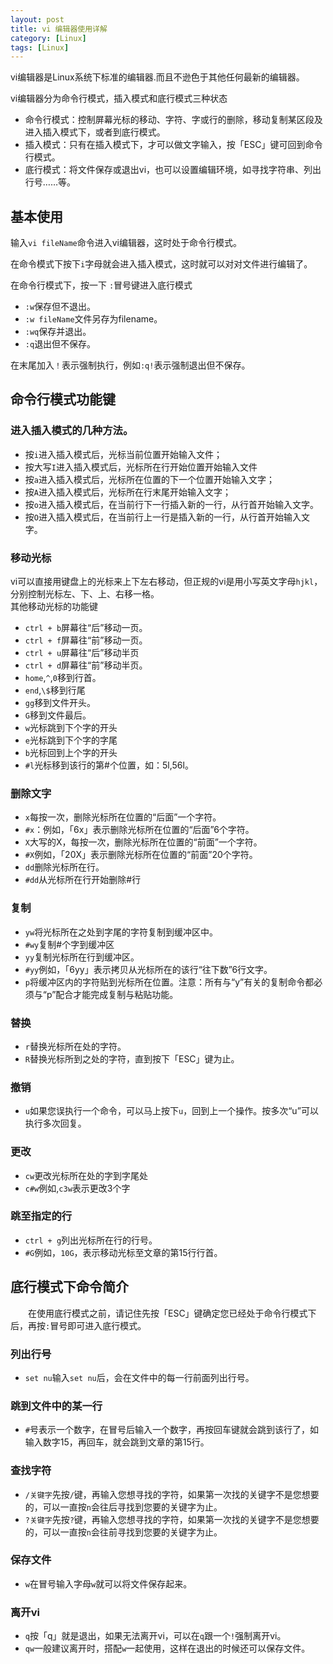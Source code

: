 ```yaml
---
layout: post
title: vi 编辑器使用详解
category: [Linux]
tags: [Linux]
---
```


vi编辑器是Linux系统下标准的编辑器.而且不逊色于其他任何最新的编辑器。

vi编辑器分为命令行模式，插入模式和底行模式三种状态
- 命令行模式：控制屏幕光标的移动、字符、字或行的删除，移动复制某区段及进入插入模式下，或者到底行模式。   
- 插入模式：只有在插入模式下，才可以做文字输入，按「ESC」键可回到命令行模式。
- 底行模式：将文件保存或退出vi，也可以设置编辑环境，如寻找字符串、列出行号……等。 

## 基本使用

输入`vi fileName`命令进入vi编辑器，这时处于命令行模式。

在命令模式下按下`i`字母就会进入插入模式，这时就可以对对文件进行编辑了。  

在命令行模式下，按一下 `:`冒号键进入底行模式
- `:w`保存但不退出。
- `:w fileName`文件另存为filename。
- `:wq`保存并退出。
- `:q`退出但不保存。  

在末尾加入`！`表示强制执行，例如`:q!`表示强制退出但不保存。

## 命令行模式功能键 

### 进入插入模式的几种方法。

- 按`i`进入插入模式后，光标当前位置开始输入文件；
- 按大写`I`进入插入模式后，光标所在行开始位置开始输入文件
- 按`a`进入插入模式后，光标所在位置的下一个位置开始输入文字； 
- 按`A`进入插入模式后，光标所在行末尾开始输入文字； 
- 按`o`进入插入模式后，在当前行下一行插入新的一行，从行首开始输入文字。 
- 按`O`进入插入模式后，在当前行上一行是插入新的一行，从行首开始输入文字。

### 移动光标

vi可以直接用键盘上的光标来上下左右移动，但正规的vi是用小写英文字母`hjkl`，分别控制光标左、下、上、右移一格。   
其他移动光标的功能键

- `ctrl + b`屏幕往“后”移动一页。 
- `ctrl + f`屏幕往“前”移动一页。 
- `ctrl + u`屏幕往“后”移动半页
- `ctrl + d`屏幕往“前”移动半页。
- `home`,`^`,`0`移到行首。
- `end`,`\$`移到行尾
- `gg`移到文件开头。
- `G`移到文件最后。
- `w`光标跳到下个字的开头 
- `e`光标跳到下个字的字尾 
- `b`光标回到上个字的开头 
- `#l`光标移到该行的第#个位置，如：5l,56l。 

### 删除文字

- `x`每按一次，删除光标所在位置的“后面”一个字符。 
- `#x`：例如，「6x」表示删除光标所在位置的“后面”6个字符。 
- `X`大写的X，每按一次，删除光标所在位置的“前面”一个字符。 
- `#X`例如，「20X」表示删除光标所在位置的“前面”20个字符。 
- `dd`删除光标所在行。 
- `#dd`从光标所在行开始删除#行 

### 复制

- `yw`将光标所在之处到字尾的字符复制到缓冲区中。 
- `#wy`复制#个字到缓冲区 
- `yy`复制光标所在行到缓冲区。 
- `#yy`例如，「6yy」表示拷贝从光标所在的该行“往下数”6行文字。 
- `p`将缓冲区内的字符贴到光标所在位置。注意：所有与“y”有关的复制命令都必须与“p”配合才能完成复制与粘贴功能。

### 替换

- `r`替换光标所在处的字符。 
- `R`替换光标所到之处的字符，直到按下「ESC」键为止。 

### 撤销

- `u`如果您误执行一个命令，可以马上按下`u`，回到上一个操作。按多次“u”可以执行多次回复。 

### 更改

- `cw`更改光标所在处的字到字尾处 
- `c#w`例如,`c3w`表示更改3个字 

### 跳至指定的行

- `ctrl + g`列出光标所在行的行号。 
- `#G`例如，`10G`，表示移动光标至文章的第15行行首。 

## 底行模式下命令简介 
　　在使用底行模式之前，请记住先按「ESC」键确定您已经处于命令行模式下后，再按`:`冒号即可进入底行模式。 

### 列出行号

- `set nu`输入`set nu`后，会在文件中的每一行前面列出行号。 

### 跳到文件中的某一行

- `#`号表示一个数字，在冒号后输入一个数字，再按回车键就会跳到该行了，如输入数字15，再回车，就会跳到文章的第15行。 

### 查找字符

- `/关键字`先按`/`键，再输入您想寻找的字符，如果第一次找的关键字不是您想要的，可以一直按`n`会往后寻找到您要的关键字为止。 
- `?关键字`先按`?`键，再输入您想寻找的字符，如果第一次找的关键字不是您想要的，可以一直按`n`会往前寻找到您要的关键字为止。 

### 保存文件

- `w`在冒号输入字母`w`就可以将文件保存起来。 

### 离开vi

- `q`按「q」就是退出，如果无法离开vi，可以在`q`跟一个`!`强制离开vi。 
- `qw`一般建议离开时，搭配`w`一起使用，这样在退出的时候还可以保存文件。 





